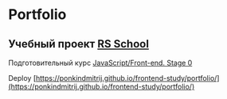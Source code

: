 # Portfolio

## Учебный проект [RS School](https://rs.school/index.html)

Подготовительный курс [JavaScript/Front-end. Stage 0](https://rs.school/js-stage0/)

Deploy [https://ponkindmitrij.github.io/frontend-study/portfolio/](https://ponkindmitrij.github.io/frontend-study/portfolio/)
